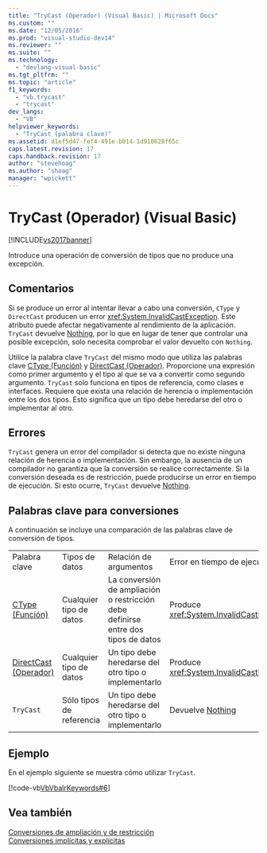 ```yaml
---
title: "TryCast (Operador) (Visual Basic) | Microsoft Docs"
ms.custom: ""
ms.date: "12/05/2016"
ms.prod: "visual-studio-dev14"
ms.reviewer: ""
ms.suite: ""
ms.technology: 
  - "devlang-visual-basic"
ms.tgt_pltfrm: ""
ms.topic: "article"
f1_keywords: 
  - "vb.trycast"
  - "trycast"
dev_langs: 
  - "VB"
helpviewer_keywords: 
  - "TryCast (palabra clave)"
ms.assetid: d1ef5d47-fef4-491e-b014-1d910628f65c
caps.latest.revision: 17
caps.handback.revision: 17
author: "stevehoag"
ms.author: "shoag"
manager: "wpickett"
---
```

# TryCast (Operador) (Visual Basic)
[!INCLUDE[vs2017banner](../../../csharp/includes/vs2017banner.md)]

Introduce una operación de conversión de tipos que no produce una excepción.  
  
## Comentarios  
 Si se produce un error al intentar llevar a cabo una conversión, `CType` y `DirectCast` producen un error <xref:System.InvalidCastException>.  Este atributo puede afectar negativamente al rendimiento de la aplicación.  `TryCast` devuelve [Nothing](../../../visual-basic/language-reference/nothing.md), por lo que en lugar de tener que controlar una posible excepción, solo necesita comprobar el valor devuelto con `Nothing`.  
  
 Utilice la palabra clave `TryCast` del mismo modo que utiliza las palabras clave [CType \(Función\)](../../../visual-basic/language-reference/functions/ctype-function.md) y [DirectCast \(Operador\)](../../../visual-basic/language-reference/operators/directcast-operator.md).  Proporcione una expresión como primer argumento y el tipo al que se va a convertir como segundo argumento.  `TryCast` solo funciona en tipos de referencia, como clases e interfaces.  Requiere que exista una relación de herencia o implementación entre los dos tipos.  Esto significa que un tipo debe heredarse del otro o implementar al otro.  
  
## Errores  
 `TryCast` genera un error del compilador si detecta que no existe ninguna relación de herencia o implementación.  Sin embargo, la ausencia de un compilador no garantiza que la conversión se realice correctamente.  Si la conversión deseada es de restricción, puede producirse un error en tiempo de ejecución.  Si esto ocurre, `TryCast` devuelve [Nothing](../../../visual-basic/language-reference/nothing.md).  
  
## Palabras clave para conversiones  
 A continuación se incluye una comparación de las palabras clave de conversión de tipos.  
  
|||||  
|-|-|-|-|  
|Palabra clave|Tipos de datos|Relación de argumentos|Error en tiempo de ejecución|  
|[CType \(Función\)](../../../visual-basic/language-reference/functions/ctype-function.md)|Cualquier tipo de datos|La conversión de ampliación o restricción debe definirse entre dos tipos de datos|Produce <xref:System.InvalidCastException>|  
|[DirectCast \(Operador\)](../../../visual-basic/language-reference/operators/directcast-operator.md)|Cualquier tipo de datos|Un tipo debe heredarse del otro tipo o implementarlo|Produce <xref:System.InvalidCastException>|  
|`TryCast`|Sólo tipos de referencia|Un tipo debe heredarse del otro tipo o implementarlo|Devuelve [Nothing](../../../visual-basic/language-reference/nothing.md)|  
  
## Ejemplo  
 En el ejemplo siguiente se muestra cómo utilizar `TryCast`.  
  
 [!code-vb[VbVbalrKeywords#6](../../../visual-basic/language-reference/codesnippet/VisualBasic/trycast-operator_1.vb)]  
  
## Vea también  
 [Conversiones de ampliación y de restricción](../../../visual-basic/programming-guide/language-features/data-types/widening-and-narrowing-conversions.md)   
 [Conversiones implícitas y explícitas](../../../visual-basic/programming-guide/language-features/data-types/implicit-and-explicit-conversions.md)